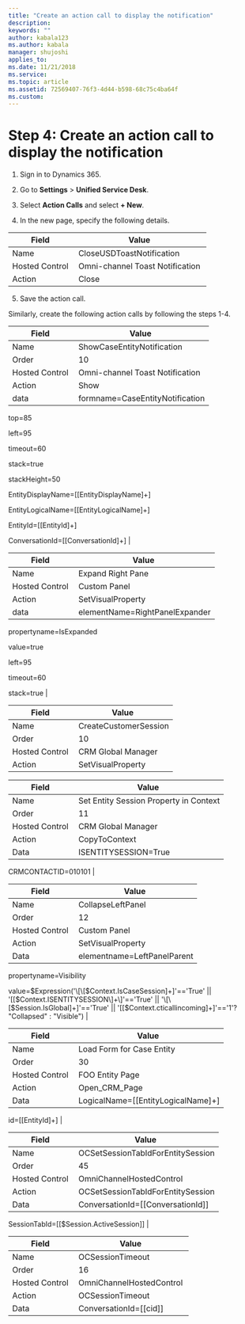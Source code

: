 ```yaml
---
title: "Create an action call to display the notification"
description: 
keywords: ""
author: kabala123
ms.author: kabala
manager: shujoshi
applies_to: 
ms.date: 11/21/2018
ms.service: 
ms.topic: article
ms.assetid: 72569407-76f3-4d44-b598-68c75c4ba64f
ms.custom: 
---
```

# Step 4: Create an action call to display the notification 

1.  Sign in to Dynamics 365.

2.  Go to **Settings** &gt; **Unified Service Desk**. 

3.  Select **Action Calls** and select **+ New**. 

4.  In the new page, specify the following details. 

| Field           | Value                            |
|-----------------|----------------------------------|
| Name            | CloseUSDToastNotification        |
| Hosted Control  | Omni-channel Toast Notification  |
| Action          | Close                            |

5.  Save the action call.

<!-- Update images: ![MarkdownConversionFile_Omni channel Engagement Hub Guide   Copy image4](media/MarkdownConversionFile_Omni-channel-Engagement-Hub-Guide---Copy-image4.png) -->

Similarly, create the following action calls by following the steps 1-4.

| Field           | Value                                        |
|-----------------|----------------------------------------------|
| Name            | ShowCaseEntityNotification                   |
| Order           | 10                                           |
| Hosted Control  | Omni-channel Toast Notification              |
| Action          | Show                                         |
| data            | formname=CaseEntityNotification              
                                                
  top=85                                        
                                                
  left=95                                       
                                                
  timeout=60                                    
                                                
  stack=true                                    
                                                
  stackHeight=50                                
                                                
  EntityDisplayName=\[\[EntityDisplayName\]+\]  
                                                
  EntityLogicalName=\[\[EntityLogicalName\]+\]  
                                                
  EntityId=\[\[EntityId\]+\]                    
                                                
  ConversationId=\[\[ConversationId\]+\]        |

<!-- Update images: ![MarkdownConversionFile_Omni channel Engagement Hub Guide   Copy image5](media/MarkdownConversionFile_Omni-channel-Engagement-Hub-Guide---Copy-image5.png)  -->

| Field           | Value                          |
|-----------------|--------------------------------|
| Name            | Expand Right Pane              |
| Hosted Control  | Custom Panel                   |
| Action          | SetVisualProperty              |
| data            | elementName=RightPanelExpander 
                                  
  propertyname=IsExpanded         
                                  
  value=true                      
                                  
  left=95                         
                                  
  timeout=60                      
                                  
  stack=true                      |

<!-- Update images: ![MarkdownConversionFile_Omni channel Engagement Hub Guide   Copy image6](media/MarkdownConversionFile_Omni-channel-Engagement-Hub-Guide---Copy-image6.png)  -->

| Field           | Value                 |
|-----------------|-----------------------|
| Name            | CreateCustomerSession |
| Order           | 10                    |
| Hosted Control  | CRM Global Manager    |
| Action          | SetVisualProperty     |

<!-- Update images: ![MarkdownConversionFile_Omni channel Engagement Hub Guide   Copy image7](media/MarkdownConversionFile_Omni-channel-Engagement-Hub-Guide---Copy-image7.png)  -->

| Field           | Value                                  |
|-----------------|----------------------------------------|
| Name            | Set Entity Session Property in Context |
| Order           | 11                                     |
| Hosted Control  | CRM Global Manager                     |
| Action          | CopyToContext                          |
| Data            | ISENTITYSESSION=True                   
                                          
  CRMCONTACTID=010101                     |

<!-- Update images: ![MarkdownConversionFile_Omni channel Engagement Hub Guide   Copy image8](media/MarkdownConversionFile_Omni-channel-Engagement-Hub-Guide---Copy-image8.png)  -->

| Field           | Value                                                                                                                                                                                                                    |
|-----------------|--------------------------------------------------------------------------------------------------------------------------------------------------------------------------------------------------------------------------|
| Name            | CollapseLeftPanel                                                                                                                                                                                                        |
| Order           | 12                                                                                                                                                                                                                       |
| Hosted Control  | Custom Panel                                                                                                                                                                                                             |
| Action          | SetVisualProperty                                                                                                                                                                                                        |
| Data            | elementname=LeftPanelParent                                                                                                                                                                                              
                                                                                                                                                                                                                            
  propertyname=Visibility                                                                                                                                                                                                   
                                                                                                                                                                                                                            
  value=$Expression('\[\[$Context.IsCaseSession\]+\]'=='True' || '\[\[$Context.ISENTITYSESSION\]+\]'=='True' || '\[\[$Session.IsGlobal\]+\]'=='True' || '\[\[$Context.cticallincoming\]+\]'=='1'? "Collapsed" : "Visible")  |

<!-- Update images: ![MarkdownConversionFile_Omni channel Engagement Hub Guide   Copy image9](media/MarkdownConversionFile_Omni-channel-Engagement-Hub-Guide---Copy-image9.png)  -->

| Field           | Value                                  |
|-----------------|----------------------------------------|
| Name            | Load Form for Case Entity              |
| Order           | 30                                     |
| Hosted Control  | FOO Entity Page                        |
| Action          | Open\_CRM\_Page                        |
| Data            | LogicalName=\[\[EntityLogicalName\]+\] 
                                          
  id=\[\[EntityId\]+\]                    |

<!-- Update images: ![MarkdownConversionFile_Omni channel Engagement Hub Guide   Copy image10](media/MarkdownConversionFile_Omni-channel-Engagement-Hub-Guide---Copy-image10.png)  -->

| Field           | Value                                       |
|-----------------|---------------------------------------------|
| Name            | OCSetSessionTabIdForEntitySession           |
| Order           | 45                                          |
| Hosted Control  | OmniChannelHostedControl                    |
| Action          | OCSetSessionTabIdForEntitySession           |
| Data            | ConversationId=\[\[ConversationId\]\]       
                                               
  SessionTabId=\[\[$Session.ActiveSession\]\]  |

<!-- Update images: ![MarkdownConversionFile_Omni channel Engagement Hub Guide   Copy image11](media/MarkdownConversionFile_Omni-channel-Engagement-Hub-Guide---Copy-image11.png)  -->

| Field           | Value                       |
|-----------------|-----------------------------|
| Name            | OCSessionTimeout            |
| Order           | 16                          |
| Hosted Control  | OmniChannelHostedControl    |
| Action          | OCSessionTimeout            |
| Data            | ConversationId=\[\[cid\]\]  |

<!-- Update images: ![MarkdownConversionFile_Omni channel Engagement Hub Guide   Copy image12](media/MarkdownConversionFile_Omni-channel-Engagement-Hub-Guide---Copy-image12.png)   -->